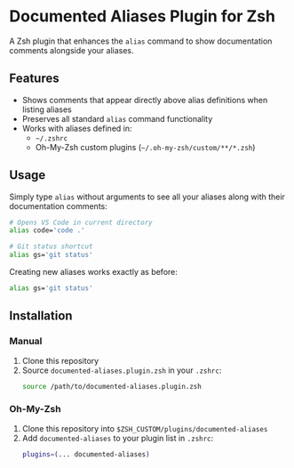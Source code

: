# Documented Aliases Plugin for Zsh

A Zsh plugin that enhances the `alias` command to show documentation comments alongside your aliases.

## Features

- Shows comments that appear directly above alias definitions when listing aliases
- Preserves all standard `alias` command functionality
- Works with aliases defined in:
  - `~/.zshrc`
  - Oh-My-Zsh custom plugins (`~/.oh-my-zsh/custom/**/*.zsh`)

## Usage

Simply type `alias` without arguments to see all your aliases along with their documentation comments:

```zsh
# Opens VS Code in current directory
alias code='code .'

# Git status shortcut
alias gs='git status'
```

Creating new aliases works exactly as before:

```zsh
alias gs='git status'
```

## Installation

### Manual

1. Clone this repository
2. Source `documented-aliases.plugin.zsh` in your `.zshrc`:
   ```zsh
   source /path/to/documented-aliases.plugin.zsh
   ```

### Oh-My-Zsh

1. Clone this repository into `$ZSH_CUSTOM/plugins/documented-aliases`
2. Add `documented-aliases` to your plugin list in `.zshrc`:
   ```zsh
   plugins=(... documented-aliases)
   ```
